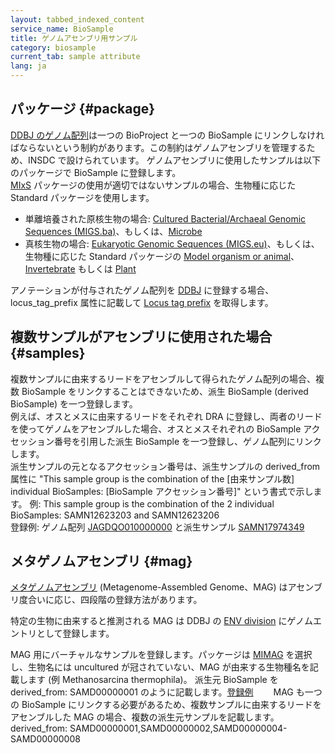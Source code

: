 ```yaml
---
layout: tabbed_indexed_content
service_name: BioSample
title: ゲノムアセンブリ用サンプル
category: biosample
current_tab: sample attribute
lang: ja
---
```


## パッケージ  {#package}

[DDBJ のゲノム配列](/ddbj/mss.html)は一つの BioProject と一つの BioSample にリンクしなければならないという制約があります。この制約はゲノムアセンブリを管理するため、INSDC で設けられています。
ゲノムアセンブリに使用したサンプルは以下のパッケージで BioSample に登録します。  
[MIxS](/biosample/sample-info.html#mixs) パッケージの使用が適切ではないサンプルの場合、生物種に応じた Standard パッケージを使用します。  

- 単離培養された原核生物の場合: [Cultured Bacterial/Archaeal Genomic Sequences (MIGS.ba)](/biosample/sample-info.html#Sample-type)、もしくは、[Microbe](/biosample/sample-info.html#Sample-type)
- 真核生物の場合: [Eukaryotic Genomic Sequences (MIGS.eu)](/biosample/sample-info.html#Sample-type)、もしくは、生物種に応じた Standard パッケージの [Model organism or animal](/biosample/sample-info.html#Sample-type)、[Invertebrate](/biosample/sample-info.html#Sample-type) もしくは [Plant](/biosample/sample-info.html#Sample-type)

アノテーションが付与されたゲノム配列を [DDBJ](/ddbj/mss.html) に登録する場合、locus_tag_prefix 属性に記載して [Locus tag prefix](/ddbj/locus_tag.html) を取得します。

## 複数サンプルがアセンブリに使用された場合 {#samples}

複数サンプルに由来するリードをアセンブルして得られたゲノム配列の場合、複数 BioSample をリンクすることはできないため、派生 BioSample (derived BioSample) を一つ登録します。    
例えば、オスとメスに由来するリードをそれぞれ DRA に登録し、両者のリードを使ってゲノムをアセンブルした場合、オスとメスそれぞれの BioSample アクセッション番号を引用した派生 BioSample を一つ登録し、ゲノム配列にリンクします。    
派生サンプルの元となるアクセッション番号は、派生サンプルの derived_from 属性に "This sample group is the combination of the [由来サンプル数] individual BioSamples: [BioSample アクセッション番号]" という書式で示します。
例: This sample group is the combination of the 2 individual BioSamples: SAMN12623203 and SAMN12623206    
登録例: ゲノム配列 [JAGDQO010000000](https://www.ncbi.nlm.nih.gov/nuccore/2035211276) と派生サンプル [SAMN17974349](https://www.ncbi.nlm.nih.gov/biosample/17974349)

## メタゲノムアセンブリ  {#mag}

[メタゲノムアセンブリ](/ddbj/metagenome-assembly.html) (Metagenome-Assembled Genome、MAG) はアセンブリ度合いに応じ、四段階の登録方法があります。

特定の生物に由来すると推測される MAG は DDBJ の [ENV division](/ddbj/env.html) にゲノムエントリとして登録します。

MAG 用にバーチャルなサンプルを登録します。パッケージは [MIMAG](/biosample/sample-info.html#Sample-type) を選択し、生物名には uncultured が冠されていない、MAG が由来する生物種名を記載します (例 Methanosarcina thermophila)。
派生元 BioSample を derived_from: SAMD00000001 のように記載します。[登録例](https://docs.google.com/spreadsheets/d/1VCCuSwvIRfp5-DT8cnvvAwWH4C7wbDFSjHQ_q3f3BII/edit#gid=272411182)　　
MAG も一つの BioSample にリンクする必要があるため、複数サンプルに由来するリードをアセンブルした MAG の場合、複数の派生元サンプルを記載します。derived_from: SAMD00000001,SAMD00000002,SAMD00000004-SAMD00000008
